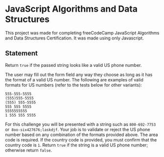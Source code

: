 # JavaScript Algorithms and Data Structures
This project was made for completing freeCodeCamp JavaScript Algorithms and Data Structures Certification. It was made using only Javascript.

## Statement
Return ``true`` if the passed string looks like a valid US phone number.

The user may fill out the form field any way they choose as long as it has the format of a valid US number. The following are examples of valid formats for US numbers (refer to the tests below for other variants):

```
555-555-5555
(555)555-5555
(555) 555-5555
555 555 5555
5555555555
1 555 555 5555
```

For this challenge you will be presented with a string such as ``800-692-7753`` or`` 8oo-six427676;laskdjf``. Your job is to validate or reject the US phone number based on any combination of the formats provided above. The area code is required. If the country code is provided, you must confirm that the country code is ``1``. Return ``true`` if the string is a valid US phone number; otherwise return ``false``.

